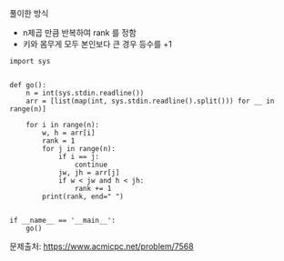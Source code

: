 풀이한 방식 
- n제곱 만큼 반복하여 rank 를 정함
- 키와 몸무게 모두 본인보다 큰 경우 등수를 +1 
```python3
import sys


def go():
    n = int(sys.stdin.readline())
    arr = [list(map(int, sys.stdin.readline().split())) for __ in range(n)]

    for i in range(n):
        w, h = arr[i]
        rank = 1
        for j in range(n):
            if i == j:
                continue
            jw, jh = arr[j]
            if w < jw and h < jh:
                rank += 1
        print(rank, end=" ")


if __name__ == '__main__':
    go()
```
문제출처: https://www.acmicpc.net/problem/7568
